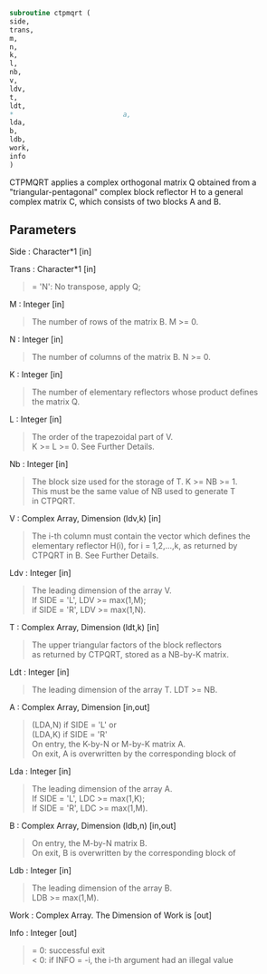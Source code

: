 ```fortran  
subroutine ctpmqrt (  
side,  
trans,  
m,  
n,  
k,  
l,  
nb,  
v,  
ldv,  
t,  
ldt,  
*                           a,  
lda,  
b,  
ldb,  
work,  
info  
)  
```  
  
CTPMQRT applies a complex orthogonal matrix Q obtained from a  
"triangular-pentagonal" complex block reflector H to a general  
complex matrix C, which consists of two blocks A and B.  
  
## Parameters  
Side : Character*1 [in]  
  
Trans : Character*1 [in]  
> = 'N':  No transpose, apply Q;  
  
M : Integer [in]  
> The number of rows of the matrix B. M >= 0.  
  
N : Integer [in]  
> The number of columns of the matrix B. N >= 0.  
  
K : Integer [in]  
> The number of elementary reflectors whose product defines  
> the matrix Q.  
  
L : Integer [in]  
> The order of the trapezoidal part of V.  
> K >= L >= 0.  See Further Details.  
  
Nb : Integer [in]  
> The block size used for the storage of T.  K >= NB >= 1.  
> This must be the same value of NB used to generate T  
> in CTPQRT.  
  
V : Complex Array, Dimension (ldv,k) [in]  
> The i-th column must contain the vector which defines the  
> elementary reflector H(i), for i = 1,2,...,k, as returned by  
> CTPQRT in B.  See Further Details.  
  
Ldv : Integer [in]  
> The leading dimension of the array V.  
> If SIDE = 'L', LDV >= max(1,M);  
> if SIDE = 'R', LDV >= max(1,N).  
  
T : Complex Array, Dimension (ldt,k) [in]  
> The upper triangular factors of the block reflectors  
> as returned by CTPQRT, stored as a NB-by-K matrix.  
  
Ldt : Integer [in]  
> The leading dimension of the array T.  LDT >= NB.  
  
A : Complex Array, Dimension [in,out]  
> (LDA,N) if SIDE = 'L' or  
> (LDA,K) if SIDE = 'R'  
> On entry, the K-by-N or M-by-K matrix A.  
> On exit, A is overwritten by the corresponding block of  
  
Lda : Integer [in]  
> The leading dimension of the array A.  
> If SIDE = 'L', LDC >= max(1,K);  
> If SIDE = 'R', LDC >= max(1,M).  
  
B : Complex Array, Dimension (ldb,n) [in,out]  
> On entry, the M-by-N matrix B.  
> On exit, B is overwritten by the corresponding block of  
  
Ldb : Integer [in]  
> The leading dimension of the array B.  
> LDB >= max(1,M).  
  
Work : Complex Array. The Dimension of Work is [out]  
  
Info : Integer [out]  
> = 0:  successful exit  
> < 0:  if INFO = -i, the i-th argument had an illegal value  
  
